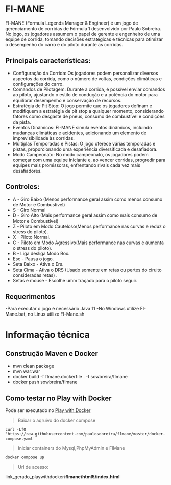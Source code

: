 # Fl-MANE
Fl-MANE (Formula Legends Manager & Engineer) é um jogo de gerenciamento de corridas de Fórmula 1 desenvolvido por Paulo Sobreira. No jogo, os jogadores assumem o papel de gerente e engenheiro de uma equipe de corrida, tomando decisões estratégicas e técnicas para otimizar o desempenho do carro e do piloto durante as corridas.
## Principais características:
- Configuração da Corrida: Os jogadores podem personalizar diversos aspectos da corrida, como o número de voltas, condições climáticas e configurações do carro.
- Comandos de Pilotagem: Durante a corrida, é possível enviar comandos ao piloto, ajustando o estilo de condução e a potência do motor para equilibrar desempenho e conservação de recursos.
- Estratégia de Pit Stop: O jogo permite que os jogadores definam e modifiquem a estratégia de pit stop a qualquer momento, considerando fatores como desgaste de pneus, consumo de combustível e condições da pista.
- Eventos Dinâmicos: Fl-MANE simula eventos dinâmicos, incluindo mudanças climáticas e acidentes, adicionando um elemento de imprevisibilidade às corridas.
- Múltiplas Temporadas e Pistas: O jogo oferece várias temporadas e pistas, proporcionando uma experiência diversificada e desafiadora.
- Modo Campeonato: No modo campeonato, os jogadores podem começar com uma equipe iniciante e, ao vencer corridas, progredir para equipes mais promissoras, enfrentando rivais cada vez mais desafiadores.


## Controles:

- A - Giro Baixo (Menos performance geral assim como menos consumo de Motor e Combustível)
- S - Giro Normal
- D - Giro Alto (Mais performance geral assim como mais consumo de Motor e Combustível)
- Z - Piloto em Modo Cauteloso(Menos performance nas curvas e reduz o stress do piloto).
- X - Piloto Normal.
- C - Piloto em Modo Agressivo(Mais performance nas curvas e aumenta o stress do piloto).
- B - Liga desliga Modo Box.
- Esc - Pausa o jogo.
- Seta Baixo - Ativa o Ers.
- Seta Cima - Ativa o DRS (Usado somente em retas ou pertes do ciruito consideradas retas) .
- Setas e mouse - Escolhe umm traçado para o piloto seguir.

## Requerimentos

-Para executar o jogo é necessário Java 11
-No Windows utilize Fl-Mane.bat, no Linux utilize Fl-Mane.sh

# Informação técnica

## Construção Maven e Docker

- mvn clean package
- mvn war:war
- docker build -f flmane.dockerfile . -t sowbreira/flmane
- docker push sowbreira/flmane

## Como testar no Play with Docker

Pode ser executado no [Play with Docker](https://labs.play-with-docker.com/)

>Baixar o aqruivo do docker compose
```
curl -LfO 'https://raw.githubusercontent.com/paulosobreira/f1mane/master/docker-compose.yaml'
```

>Iniciar containers do Mysql,PhpMyAdmin e FlMane
```
docker compose up
```

>Url de acesso:

link_gerado_playwithdocker/**flmane/html5/index.html**
